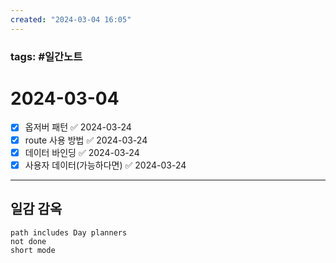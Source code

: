 ```yaml
---
created: "2024-03-04 16:05"
---
```


### tags: #일간노트
  
# 2024-03-04 
- [x] 옵저버 패턴 ✅ 2024-03-24
- [x] route 사용 방법 ✅ 2024-03-24
- [x] 데이터 바인딩 ✅ 2024-03-24
- [x] 사용자 데이터(가능하다면) ✅ 2024-03-24

---  
## 일감 감옥  
```tasks  
path includes Day planners
not done  
short mode  
```